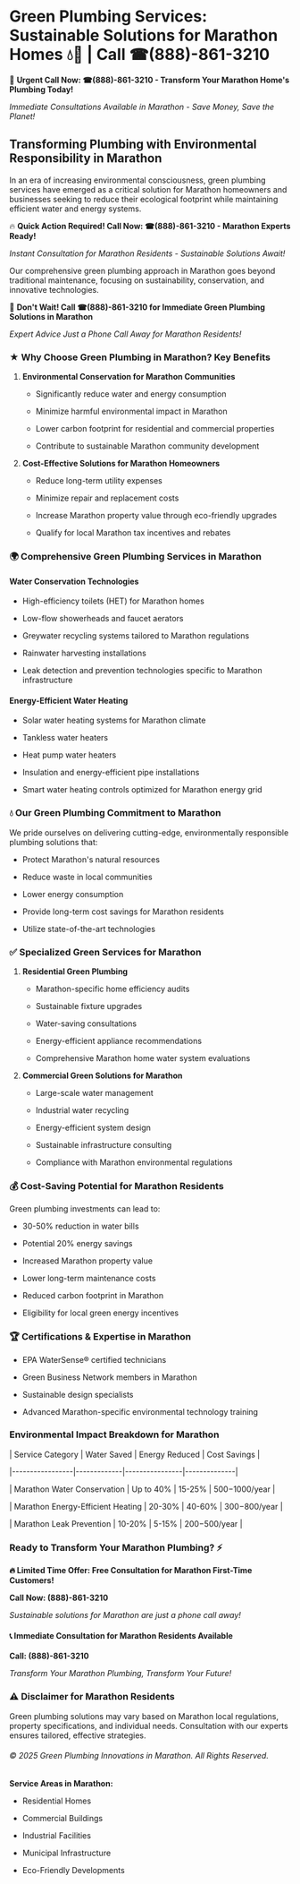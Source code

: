 # Green Plumbing Services: Sustainable Solutions for Marathon Homes 💧🌿 | Call ☎(888)-861-3210

🚨 **Urgent Call Now: ☎(888)-861-3210 - Transform Your Marathon Home's Plumbing Today!**
*Immediate Consultations Available in Marathon - Save Money, Save the Planet!*

## Transforming Plumbing with Environmental Responsibility in Marathon

In an era of increasing environmental consciousness, green plumbing services have emerged as a critical solution for Marathon homeowners and businesses seeking to reduce their ecological footprint while maintaining efficient water and energy systems. 

🔥 **Quick Action Required! Call Now: ☎(888)-861-3210 - Marathon Experts Ready!**
*Instant Consultation for Marathon Residents - Sustainable Solutions Await!*

Our comprehensive green plumbing approach in Marathon goes beyond traditional maintenance, focusing on sustainability, conservation, and innovative technologies.

🚨 **Don't Wait! Call ☎(888)-861-3210 for Immediate Green Plumbing Solutions in Marathon**
*Expert Advice Just a Phone Call Away for Marathon Residents!*

### ★ Why Choose Green Plumbing in Marathon? Key Benefits

1. **Environmental Conservation for Marathon Communities** 
   - Significantly reduce water and energy consumption
   - Minimize harmful environmental impact in Marathon
   - Lower carbon footprint for residential and commercial properties
   - Contribute to sustainable Marathon community development

2. **Cost-Effective Solutions for Marathon Homeowners** 
   - Reduce long-term utility expenses
   - Minimize repair and replacement costs
   - Increase Marathon property value through eco-friendly upgrades
   - Qualify for local Marathon tax incentives and rebates

### 🌍 Comprehensive Green Plumbing Services in Marathon

#### Water Conservation Technologies
- High-efficiency toilets (HET) for Marathon homes
- Low-flow showerheads and faucet aerators
- Greywater recycling systems tailored to Marathon regulations
- Rainwater harvesting installations
- Leak detection and prevention technologies specific to Marathon infrastructure

#### Energy-Efficient Water Heating
- Solar water heating systems for Marathon climate
- Tankless water heaters
- Heat pump water heaters
- Insulation and energy-efficient pipe installations
- Smart water heating controls optimized for Marathon energy grid

### 💧 Our Green Plumbing Commitment to Marathon

We pride ourselves on delivering cutting-edge, environmentally responsible plumbing solutions that:
- Protect Marathon's natural resources
- Reduce waste in local communities
- Lower energy consumption
- Provide long-term cost savings for Marathon residents
- Utilize state-of-the-art technologies

### ✅ Specialized Green Services for Marathon

1. **Residential Green Plumbing**
   - Marathon-specific home efficiency audits
   - Sustainable fixture upgrades
   - Water-saving consultations
   - Energy-efficient appliance recommendations
   - Comprehensive Marathon home water system evaluations

2. **Commercial Green Solutions for Marathon**
   - Large-scale water management
   - Industrial water recycling
   - Energy-efficient system design
   - Sustainable infrastructure consulting
   - Compliance with Marathon environmental regulations

### 💰 Cost-Saving Potential for Marathon Residents

Green plumbing investments can lead to:
- 30-50% reduction in water bills
- Potential 20% energy savings
- Increased Marathon property value
- Lower long-term maintenance costs
- Reduced carbon footprint in Marathon
- Eligibility for local green energy incentives

### 🏆 Certifications & Expertise in Marathon

- EPA WaterSense® certified technicians
- Green Business Network members in Marathon
- Sustainable design specialists
- Advanced Marathon-specific environmental technology training

### Environmental Impact Breakdown for Marathon

| Service Category | Water Saved | Energy Reduced | Cost Savings |
|-----------------|-------------|----------------|--------------|
| Marathon Water Conservation | Up to 40% | 15-25% | $500-$1000/year |
| Marathon Energy-Efficient Heating | 20-30% | 40-60% | $300-$800/year |
| Marathon Leak Prevention | 10-20% | 5-15% | $200-$500/year |

### Ready to Transform Your Marathon Plumbing? ⚡

**🔥 Limited Time Offer: Free Consultation for Marathon First-Time Customers!**

**Call Now: (888)-861-3210**
*Sustainable solutions for Marathon are just a phone call away!*

#### 📞 Immediate Consultation for Marathon Residents Available

**Call: (888)-861-3210**
*Transform Your Marathon Plumbing, Transform Your Future!*

### ⚠️ Disclaimer for Marathon Residents

Green plumbing solutions may vary based on Marathon local regulations, property specifications, and individual needs. Consultation with our experts ensures tailored, effective strategies.

###### © 2025 Green Plumbing Innovations in Marathon. All Rights Reserved.

**Service Areas in Marathon:** 
- Residential Homes
- Commercial Buildings
- Industrial Facilities
- Municipal Infrastructure
- Eco-Friendly Developments
